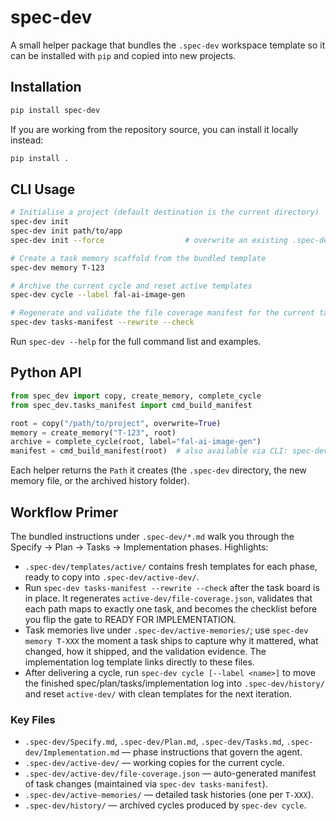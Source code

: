 # spec-dev

A small helper package that bundles the `.spec-dev` workspace template so it can be
installed with `pip` and copied into new projects.

## Installation

```bash
pip install spec-dev
```

If you are working from the repository source, you can install it locally instead:

```bash
pip install .
```

## CLI Usage

```bash
# Initialise a project (default destination is the current directory)
spec-dev init
spec-dev init path/to/app
spec-dev init --force                  # overwrite an existing .spec-dev folder

# Create a task memory scaffold from the bundled template
spec-dev memory T-123

# Archive the current cycle and reset active templates
spec-dev cycle --label fal-ai-image-gen

# Regenerate and validate the file coverage manifest for the current tasks
spec-dev tasks-manifest --rewrite --check
```

Run `spec-dev --help` for the full command list and examples.

## Python API

```python
from spec_dev import copy, create_memory, complete_cycle
from spec_dev.tasks_manifest import cmd_build_manifest

root = copy("/path/to/project", overwrite=True)
memory = create_memory("T-123", root)
archive = complete_cycle(root, label="fal-ai-image-gen")
manifest = cmd_build_manifest(root)  # also available via CLI: spec-dev tasks-manifest
```

Each helper returns the `Path` it creates (the `.spec-dev` directory, the new
memory file, or the archived history folder).

## Workflow Primer

The bundled instructions under `.spec-dev/*.md` walk you through the
Specify → Plan → Tasks → Implementation phases. Highlights:

- `.spec-dev/templates/active/` contains fresh templates for each phase, ready
  to copy into `.spec-dev/active-dev/`.
- Run `spec-dev tasks-manifest --rewrite --check` after the task board is in
  place. It regenerates `active-dev/file-coverage.json`, validates that each
  path maps to exactly one task, and becomes the checklist before you flip the
  gate to READY FOR IMPLEMENTATION.
- Task memories live under `.spec-dev/active-memories/`; use
  `spec-dev memory T-XXX` the moment a task ships to capture why it mattered,
  what changed, how it shipped, and the validation evidence. The implementation
  log template links directly to these files.
- After delivering a cycle, run `spec-dev cycle [--label <name>]` to move the
  finished spec/plan/tasks/implementation log into `.spec-dev/history/` and reset
  `active-dev/` with clean templates for the next iteration.

### Key Files

- `.spec-dev/Specify.md`, `.spec-dev/Plan.md`, `.spec-dev/Tasks.md`,
  `.spec-dev/Implementation.md` — phase instructions that govern the agent.
- `.spec-dev/active-dev/` — working copies for the current cycle.
- `.spec-dev/active-dev/file-coverage.json` — auto-generated manifest of task
  changes (maintained via `spec-dev tasks-manifest`).
- `.spec-dev/active-memories/` — detailed task histories (one per `T-XXX`).
- `.spec-dev/history/` — archived cycles produced by `spec-dev cycle`.

